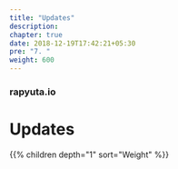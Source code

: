 ```yaml
---
title: "Updates"
description:
chapter: true
date: 2018-12-19T17:42:21+05:30
pre: "7. "
weight: 600
---
```


### rapyuta.io

# Updates

{{% children depth="1" sort="Weight" %}}